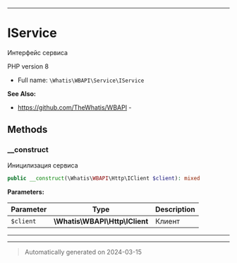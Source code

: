 ***

# IService

Интерфейс сервиса

PHP version 8

* Full name: `\Whatis\WBAPI\Service\IService`

**See Also:**

* https://github.com/TheWhatis/WBAPI - 



## Methods


### __construct

Иницилизация сервиса

```php
public __construct(\Whatis\WBAPI\Http\IClient $client): mixed
```








**Parameters:**

| Parameter | Type | Description |
|-----------|------|-------------|
| `$client` | **\Whatis\WBAPI\Http\IClient** | Клиент |





***


***
> Automatically generated on 2024-03-15
